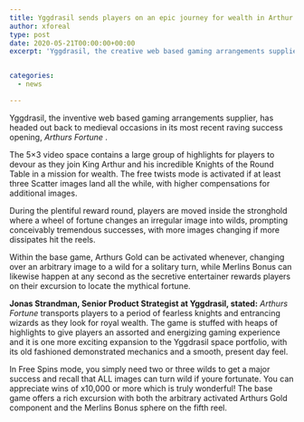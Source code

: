 ```yaml
---
title: Yggdrasil sends players on an epic journey for wealth in Arthur s Fortune
author: xforeal 
type: post
date: 2020-05-21T00:00:00+00:00
excerpt: 'Yggdrasil, the creative web based gaming arrangements supplier, has made a trip back to medieval occasions in its most recent raving success opening, Arthurs Fortune '


categories:
  - news

---
```

Yggdrasil, the inventive web based gaming arrangements supplier, has headed out back to medieval occasions in its most recent raving success opening, _Arthurs Fortune_ . 

The 5&#215;3 video space contains a large group of highlights for players to devour as they join King Arthur and his incredible Knights of the Round Table in a mission for wealth. The free twists mode is activated if at least three Scatter images land all the while, with higher compensations for additional images. 

During the plentiful reward round, players are moved inside the stronghold where a wheel of fortune changes an irregular image into wilds, prompting conceivably tremendous successes, with more images changing if more dissipates hit the reels. 

Within the base game, Arthurs Gold can be activated whenever, changing over an arbitrary image to a wild for a solitary turn, while Merlins Bonus can likewise happen at any second as the secretive entertainer rewards players on their excursion to locate the mythical fortune. 

**Jonas Strandman, Senior Product Strategist at Yggdrasil, stated:** _Arthurs Fortune_ transports players to a period of fearless knights and entrancing wizards as they look for royal wealth. The game is stuffed with heaps of highlights to give players an assorted and energizing gaming experience and it is one more exciting expansion to the Yggdrasil space portfolio, with its old fashioned demonstrated mechanics and a smooth, present day feel. 

In Free Spins mode, you simply need two or three wilds to get a major success and recall that ALL images can turn wild if youre fortunate. You can appreciate wins of x10,000 or more which is truly wonderful! The base game offers a rich excursion with both the arbitrary activated Arthurs Gold component and the Merlins Bonus sphere on the fifth reel.